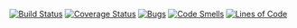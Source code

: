 [![Build Status](https://travis-ci.org/IgorMihailov/gtest.svg?branch=master)](https://travis-ci.org/IgorMihailov/gtest)
[![Coverage Status](https://coveralls.io/repos/IgorMihailov/gtest/badge.svg?branch=master)](https://coveralls.io/github/IgorMihailov/gtest?branch=master)
[![Bugs](https://sonarcloud.io/api/project_badges/measure?project=igormihailov_testing&metric=bugs)](https://sonarcloud.io/dashboard?id=igormihailov_testing)
[![Code Smells](https://sonarcloud.io/api/project_badges/measure?project=igormihailov_testing1&metric=code_smells)](https://sonarcloud.io/dashboard?id=igormihailov_testing1)
[![Lines of Code](https://sonarcloud.io/api/project_badges/measure?project=igormihailov_testing1&metric=ncloc)](https://sonarcloud.io/dashboard?id=igormihailov_testing1)

